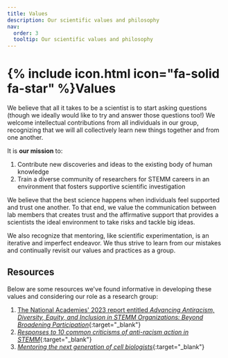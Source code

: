 ```yaml
---
title: Values
description: Our scientific values and philosophy
nav:
  order: 3
  tooltip: Our scientific values and philosophy
---
```

# {% include icon.html icon="fa-solid fa-star" %}Values

We believe that all it takes to be a scientist is to start asking questions (though we ideally would like to try and answer those questions too!) We welcome intellectual contributions from all individuals in our group, recognizing that we will all collectively learn new things together and from one another.

It is **our mission** to:
1. Contribute new discoveries and ideas to the existing body of human knowledge
2. Train a diverse community of researchers for STEMM careers in an environment that fosters supportive scientific investigation

We believe that the best science happens when individuals feel supported and trust one another. To that end, we value the communication between lab members that creates trust and the affirmative support that provides a scientists the ideal environment to take risks and tackle big ideas. 

We also recognize that mentoring, like scientific experimentation, is an iterative and imperfect endeavor. We thus strive to learn from our mistakes and continually revisit our values and practices as a group.

## Resources

Below are some resources we've found informative in developing these values and considering our role as a research group:

1. [The National Academies' 2023 report entitled _Advancing Antiracism, Diversity, Equity, and Inclusion in STEMM Organizations: Beyond Broadening Participation_](https://doi.org/10.17226/26803){:target="_blank"}
2. [_Responses to 10 common criticisms of anti-racism action in STEMM_](https://doi.org/10.1371%2Fjournal.pcbi.1009141){:target="_blank"}
3. [_Mentoring the next generation of cell biologists_](https://doi.org/10.1038/s41556-023-01278-7){:target="_blank"}
